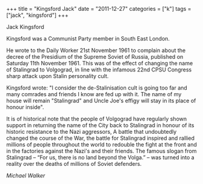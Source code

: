 +++
title = "Kingsford Jack"
date = "2011-12-27"
categories = ["k"]
tags = ["jack", "kingsford"]
+++

Jack Kingsford

Kingsford was a Communist Party member in South East London.

He wrote to the Daily Worker 21st November 1961 to complain about the decree of the Presidium of the Supreme Soviet of Russia, published on Saturday 11th November 1961. This was of the effect of changing the name of Stalingrad to Volgograd, in line with the infamous 22nd CPSU Congress sharp attack upon Stalin personality cult.  
  
Kingsford wrote: "I consider the de-Stalinisation cult is going too far and many comrades and friends I know are fed up with it. The name of my house will remain "Stalingrad" and Uncle Joe's effigy will stay in its place of honour inside".  
  
It is of historical note that the people of Volgograd have regularly shown support in returning the name of the City back to Stalingrad in honour of its historic resistance to the Nazi aggressors, A battle that undoubtedly changed the course of the War, the battle for Stalingrad inspired and rallied millions of people throughout the world to redouble the fight at the front and in the factories against the Nazi's and their friends. The famous slogan from Stalingrad – “For us, there is no land beyond the Volga.” – was turned into a reality over the deaths of millions of Soviet defenders.

  
_Michael Walker_
